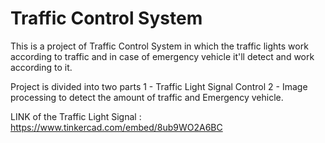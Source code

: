 # Traffic Control System

This is a project of Traffic Control System in which the traffic lights work according to traffic and in case of emergency vehicle it'll detect and work according to it. 

Project is divided into two parts 
1 - Traffic Light Signal Control
2 - Image processing to detect the amount of traffic and Emergency vehicle.


LINK of the Traffic Light Signal : https://www.tinkercad.com/embed/8ub9WO2A6BC
